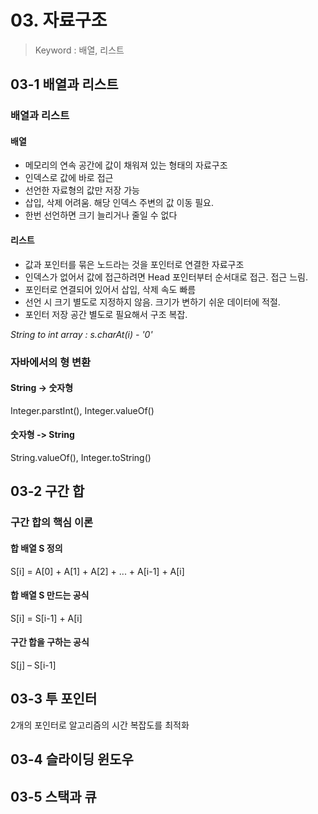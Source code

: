 # 03. 자료구조
> Keyword : 배열, 리스트


## 03-1 배열과 리스트
### 배열과 리스트
#### 배열
- 메모리의 연속 공간에 값이 채워져 있는 형태의 자료구조
- 인덱스로 값에 바로 접근
- 선언한 자료형의 값만 저장 가능
- 삽입, 삭제 어려움. 해당 인덱스 주변의 값 이동 필요.
- 한번 선언하면 크기 늘리거나 줄일 수 없다

#### 리스트
- 값과 포인터를 묶은 노드라는 것을 포인터로 연결한 자료구조
- 인덱스가 없어서 값에 접근하려면 Head 포인터부터 순서대로 접근. 접근 느림.
- 포인터로 연결되어 있어서 삽입, 삭제 속도 빠름
- 선언 시 크기 별도로 지정하지 않음. 크기가 변하기 쉬운 데이터에 적절.
- 포인터 저장 공간 별도로 필요해서 구조 복잡.

*String to int array : s.charAt(i) - '0'*

### 자바에서의 형 변환
#### String -> 숫자형
Integer.parstInt(), Integer.valueOf()
#### 숫자형 -> String
String.valueOf(), Integer.toString()

## 03-2 구간 합
### 구간 합의 핵심 이론
#### 합 배열 S 정의
S[i] = A[0] + A[1] + A[2] + ... + A[i-1] + A[i]
#### 합 배열 S 만드는 공식
S[i] = S[i-1] + A[i]
#### 구간 합을 구하는 공식
S[j] – S[i-1]

## 03-3 투 포인터
2개의 포인터로 알고리즘의 시간 복잡도를 최적화

## 03-4 슬라이딩 윈도우

## 03-5 스택과 큐


